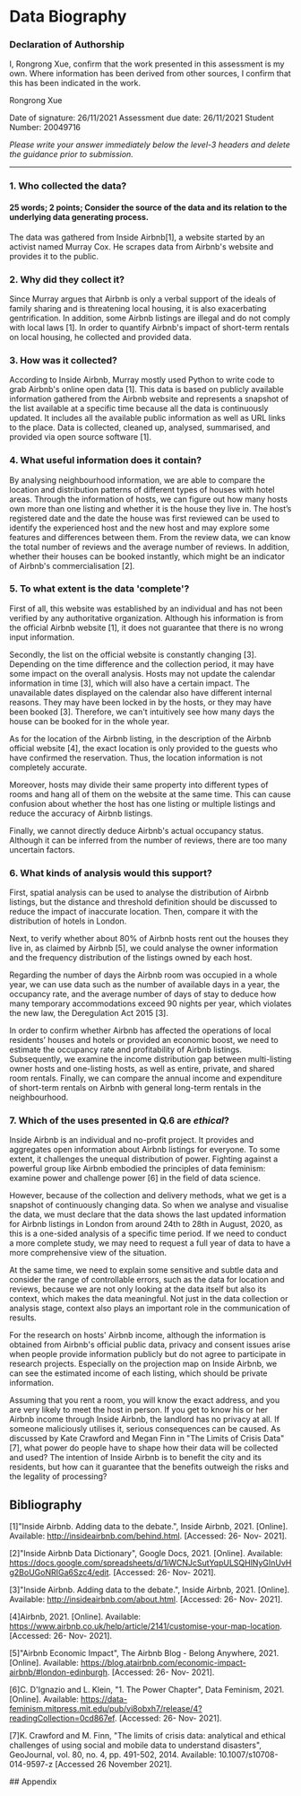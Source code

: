 # Data Biography

### Declaration of Authorship

I, Rongrong Xue, confirm that the work presented in this assessment is my own. Where information has been derived from other sources, I confirm that this has been indicated in the work.

Rongrong Xue

Date of signature: 26/11/2021
Assessment due date: 26/11/2021
Student Number: 20049716

_Please write your answer immediately below the level-3 headers and delete the guidance prior to submission._

---

### 1. Who collected the data?

#### 25 words; 2 points; Consider the source of the data and its relation to the underlying data generating process.

The data was gathered from Inside Airbnb[1], a website started by an activist named Murray Cox. He scrapes data from Airbnb's website and provides it to the public.

### 2. Why did they collect it?
 
Since Murray argues that Airbnb is only a verbal support of the ideals of family sharing and is threatening local housing, it is also exacerbating gentrification. In addition, some Airbnb listings are illegal and do not comply with local laws [1]. In order to quantify Airbnb's impact of short-term rentals on local housing, he collected and provided data.

### 3. How was it collected?

According to Inside Airbnb, Murray mostly used Python to write code to grab Airbnb's online open data [1]. This data is based on publicly available information gathered from the Airbnb website and represents a snapshot of the list available at a specific time because all the data is continuously updated. It includes all the available public information as well as URL links to the place. Data is collected, cleaned up, analysed, summarised, and provided via open source software [1].

### 4. What useful information does it contain?

By analysing neighbourhood information, we are able to compare the location and distribution patterns of different types of houses with hotel areas. Through the information of hosts, we can figure out how many hosts own more than one listing and whether it is the house they live in. The host’s registered date and the date the house was first reviewed can be used to identify the experienced host and the new host and may explore some features and differences between them. From the review data, we can know the total number of reviews and the average number of reviews. In addition, whether their houses can be booked instantly, which might be an indicator of Airbnb's commercialisation [2].

### 5. To what extent is the data 'complete'?

First of all, this website was established by an individual and has not been verified by any authoritative organization. Although his information is from the official Airbnb website [1], it does not guarantee that there is no wrong input information.

Secondly, the list on the official website is constantly changing [3]. Depending on the time difference and the collection period, it may have some impact on the overall analysis. Hosts may not update the calendar information in time [3], which will also have a certain impact. The unavailable dates displayed on the calendar also have different internal reasons. They may have been locked in by the hosts, or they may have been booked [3]. Therefore, we can't intuitively see how many days the house can be booked for in the whole year.

As for the location of the Airbnb listing, in the description of the Airbnb official website [4], the exact location is only provided to the guests who have confirmed the reservation. Thus, the location information is not completely accurate.

Moreover, hosts may divide their same property into different types of rooms and hang all of them on the website at the same time. This can cause confusion about whether the host has one listing or multiple listings and reduce the accuracy of Airbnb listings.

Finally, we cannot directly deduce Airbnb's actual occupancy status. Although it can be inferred from the number of reviews, there are too many uncertain factors.


### 6. What kinds of analysis would this support?

First, spatial analysis can be used to analyse the distribution of Airbnb listings, but the distance and threshold definition should be discussed to reduce the impact of inaccurate location. Then, compare it with the distribution of hotels in London.

Next, to verify whether about 80% of Airbnb hosts rent out the houses they live in, as claimed by Airbnb [5], we could analyse the owner information and the frequency distribution of the listings owned by each host.

Regarding the number of days the Airbnb room was occupied in a whole year, we can use data such as the number of available days in a year, the occupancy rate, and the average number of days of stay to deduce how many temporary accommodations exceed 90 nights per year, which violates the new law, the Deregulation Act 2015 [3].

In order to confirm whether Airbnb has affected the operations of local residents’ houses and hotels or provided an economic boost, we need to estimate the occupancy rate and profitability of Airbnb listings. Subsequently, we examine the income distribution gap between multi-listing owner hosts and one-listing hosts, as well as entire, private, and shared room rentals. Finally, we can compare the annual income and expenditure of short-term rentals on Airbnb with general long-term rentals in the neighbourhood.


### 7. Which of the uses presented in Q.6 are _ethical_?

Inside Airbnb is an individual and no-profit project. It provides and aggregates open information about Airbnb listings for everyone. To some extent, it challenges the unequal distribution of power. Fighting against a powerful group like Airbnb embodied the principles of data feminism: examine power and challenge power [6] in the field of data science.

However, because of the collection and delivery methods, what we get is a snapshot of continuously changing data. So when we analyse and visualise the data, we must declare that the data shows the last updated information for Airbnb listings in London from around 24th to 28th in  August, 2020, as this is a one-sided analysis of a specific time period. If we need to conduct a more complete study, we may need to request a full year of data to have a more comprehensive view of the situation.

At the same time, we need to explain some sensitive and subtle data and consider the range of controllable errors, such as the data for location and reviews, because we are not only looking at the data itself but also its context, which makes the data meaningful. Not just in the data collection or analysis stage, context also plays an important role in the communication of results.

For the research on hosts' Airbnb income, although the information is obtained from Airbnb's official public data, privacy and consent issues arise when people provide information publicly but do not agree to participate in research projects. Especially on the projection map on Inside Airbnb, we can see the estimated income of each listing, which should be private information. 

Assuming that you rent a room, you will know the exact address, and you are very likely to meet the host in person. If you get to know his or her Airbnb income through Inside Airbnb, the landlord has no privacy at all. If someone maliciously utilises it, serious consequences can be caused. As discussed by Kate Crawford and Megan Finn in "The Limits of Crisis Data" [7], what power do people have to shape how their data will be collected and used? The intention of Inside Airbnb is to benefit the city and its residents, but how can it guarantee that the benefits outweigh the risks and the legality of processing?


## Bibliography
[1]"Inside Airbnb. Adding data to the debate.", Inside Airbnb, 2021. [Online]. Available: http://insideairbnb.com/behind.html. [Accessed: 26- Nov- 2021].

[2]"Inside Airbnb Data Dictionary", Google Docs, 2021. [Online]. Available: https://docs.google.com/spreadsheets/d/1iWCNJcSutYqpULSQHlNyGInUvHg2BoUGoNRIGa6Szc4/edit. [Accessed: 26- Nov- 2021].

[3]"Inside Airbnb. Adding data to the debate.", Inside Airbnb, 2021. [Online]. Available: http://insideairbnb.com/about.html. [Accessed: 26- Nov- 2021].

[4]Airbnb, 2021. [Online]. Available: https://www.airbnb.co.uk/help/article/2141/customise-your-map-location. [Accessed: 26- Nov- 2021].

[5]"Airbnb Economic Impact", The Airbnb Blog - Belong Anywhere, 2021. [Online]. Available: https://blog.atairbnb.com/economic-impact-airbnb/#london-edinburgh. [Accessed: 26- Nov- 2021].

[6]C. D'Ignazio and L. Klein, "1. The Power Chapter", Data Feminism, 2021. [Online]. Available: https://data-feminism.mitpress.mit.edu/pub/vi8obxh7/release/4?readingCollection=0cd867ef. [Accessed: 26- Nov- 2021].

[7]K. Crawford and M. Finn, "The limits of crisis data: analytical and ethical challenges of using social and mobile data to understand disasters", GeoJournal, vol. 80, no. 4, pp. 491-502, 2014. Available: 10.1007/s10708-014-9597-z [Accessed 26 November 2021].


## Appendix 

